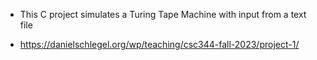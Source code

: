 - This C project simulates a Turing Tape Machine with input from a text file

- https://danielschlegel.org/wp/teaching/csc344-fall-2023/project-1/
